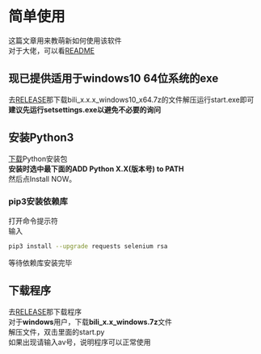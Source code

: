 # 简单使用
这篇文章用来教萌新如何使用该软件   
对于大佬，可以看[README](README.md)

## 现已提供适用于windows10 64位系统的exe
去[RELEASE](../../releases)那下载bili_x.x.x_windows10_x64.7z的文件解压运行start.exe即可   
**建议先运行setsettings.exe以避免不必要的询问**

## 安装Python3
[下载](https://www.python.org/downloads/)Python安装包   
**安装时选中最下面的ADD Python X.X(版本号) to PATH**   
然后点Install NOW。

### pip3安装依赖库
打开命令提示符   
输入
``` bash
pip3 install --upgrade requests selenium rsa
```
等待依赖库安装完毕

## 下载程序
去[RELEASE](../../releases)那下载程序  
对于**windows**用户，下载**bili_x.x_windows.7z**文件   
解压文件，双击里面的start.py   
如果出现请输入av号，说明程序可以正常使用
